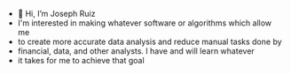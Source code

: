 - 👋 Hi, I’m Joseph Ruiz
- I'm interested in making whatever software or algorithms which allow me 
- to create more accurate data analysis and reduce manual tasks done by
- financial, data, and other analysts. I have and will learn whatever
- it takes for me to achieve that goal
